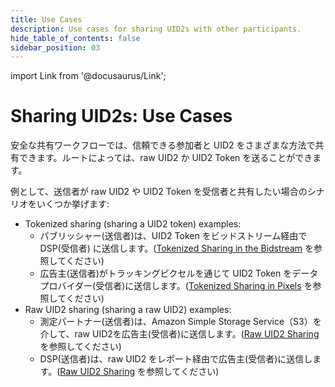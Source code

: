 ```yaml
---
title: Use Cases
description: Use cases for sharing UID2s with other participants.
hide_table_of_contents: false
sidebar_position: 03
---
```


import Link from '@docusaurus/Link';

# Sharing UID2s: Use Cases

安全な共有ワークフローでは、信頼できる参加者と UID2 をさまざまな方法で共有できます。ルートによっては、raw UID2 か UID2 Token を送ることができます。

例として、送信者が raw UID2 や UID2 Token を受信者と共有したい場合のシナリオをいくつか挙げます:

- Tokenized sharing (sharing a UID2 token) examples:
  - パブリッシャー(送信者)は、UID2 Token をビッドストリーム経由で DSP(受信者) に送信します。([Tokenized Sharing in the Bidstream](sharing-tokenized-from-data-bid-stream.md) を参照してください)
  - 広告主(送信者)がトラッキングピクセルを通じて UID2 Token をデータプロバイダー(受信者)に送信します。([Tokenized Sharing in Pixels](sharing-tokenized-from-data-pixel.md) を参照してください)
- Raw UID2 sharing (sharing a raw UID2) examples:
  - 測定パートナー(送信者)は、Amazon Simple Storage Service（S3）を介して、raw UID2を広告主(受信者)に送信します。([Raw UID2 Sharing](sharing-raw.md) を参照してください)
  - DSP(送信者)は、raw UID2 をレポート経由で広告主(受信者)に送信します。([Raw UID2 Sharing](sharing-raw.md) を参照してください)
